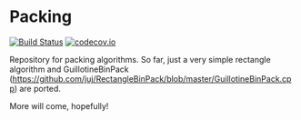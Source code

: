 # Packing

[![Build Status](https://travis-ci.org/JuliaGeometry/Packing.jl.svg)](https://travis-ci.org/JuliaGeometry/Packing.jl)
[![codecov.io](http://codecov.io/github/JuliaGeometry/Packing.jl/coverage.svg?branch=master)](http://codecov.io/github/JuliaGeometry/Packing.jl?branch=master)

Repository for packing algorithms.
So far, just a very simple rectangle algorithm and GuillotineBinPack (https://github.com/juj/RectangleBinPack/blob/master/GuillotineBinPack.cpp) are ported.

More will come, hopefully!

